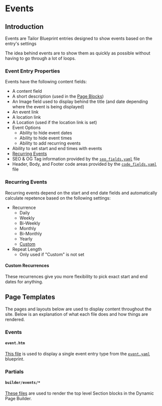 # Events

## Introduction

Events are Tailor Blueprint entries designed to show events based on the entry's settings

The idea behind events are to show them as quickly as possible without having to go through a lot of loops.&#x20;

### Event Entry Properties

Events have the following content fields:

* A content field
* A short description (used in the [Page Blocks](pages/blocks/))
* An Image field used to display behind the title (and date depending where the event is being displayed)
* An event link
* A location link
* A Location (used if the location link is set)
* Event Options
  * Ability to hide event dates
  * Ability to hide event times
  * Ability to add recurring events
* Ability to set start and end times with events
* [Recurring Events](events.md#recurring-events)
* SEO & OG Tag information provided by the [`seo_fields.yaml`](https://github.com/artistro08/tailor-starter/blob/main/seeds/blueprints/content/mixins/builder/general\_options/seo\_fields.yaml) file
* Header, Body, and Footer code areas provided by the [`code_fields.yaml`](https://github.com/artistro08/tailor-starter/blob/main/seeds/blueprints/content/mixins/builder/general\_options/code\_fields.yaml) file

### Recurring Events

Recurring events depend on the start and end date fields and automatically calculate repetence based on the following settings:

* Recurrence
  * Daily
  * Weekly
  * Bi-Weekly
  * Monthly
  * Bi-Monthly
  * Yearly
  * [Custom](events.md#custom-recurrences)
* Repeat Length
  * &#x20;Only used if "Custom" is not set

#### Custom Recurrences

These recurrences give you more flexibility to pick exact start and end dates for anything.

## Page Templates

The pages and layouts below are used to display content throughout the site. Below is an explanation of what each file does and how things are rendered.&#x20;

### Events

#### `event.htm`

[This file](https://github.com/artistro08/tailor-starter/blob/main/pages/event.htm) is used to display a single event entry type from the [`event.yaml`](https://github.com/artistro08/tailor-starter/blob/main/seeds/blueprints/content/events/event.yaml) blueprint.&#x20;

### Partials

#### `builder/events/*`

[These files](https://github.com/artistro08/tailor-starter/tree/main/seeds/blueprints/content/mixins/builder/events) are used to render the top level Section blocks in the Dynamic Page Builder.

